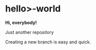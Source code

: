 # hello>-world

**Hi, everybody!**

Just another repository

Creating a new branch is easy and quick.

